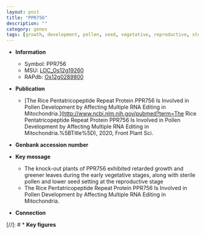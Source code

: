 ```yaml
---
layout: post
title: "PPR756"
description: ""
category: genes
tags: [growth, development, pollen, seed, vegetative, reproductive, sterile, pollen development]
---
```


* **Information**  
    + Symbol: PPR756  
    + MSU: [LOC_Os12g19260](http://rice.uga.edu/cgi-bin/ORF_infopage.cgi?orf=LOC_Os12g19260)  
    + RAPdb: [Os12g0289800](http://rapdb.dna.affrc.go.jp/viewer/gbrowse_details/irgsp1?name=Os12g0289800)  

* **Publication**  
    + [The Rice Pentatricopeptide Repeat Protein PPR756 Is Involved in Pollen Development by Affecting Multiple RNA Editing in Mitochondria.](http://www.ncbi.nlm.nih.gov/pubmed?term=The Rice Pentatricopeptide Repeat Protein PPR756 Is Involved in Pollen Development by Affecting Multiple RNA Editing in Mitochondria.%5BTitle%5D), 2020, Front Plant Sci.

* **Genbank accession number**  

* **Key message**  
    + The knock-out plants of PPR756 exhibited retarded growth and greener leaves during the early vegetative stages, along with sterile pollen and lower seed setting at the reproductive stage
    + The Rice Pentatricopeptide Repeat Protein PPR756 Is Involved in Pollen Development by Affecting Multiple RNA Editing in Mitochondria.

* **Connection**  

[//]: # * **Key figures**  


